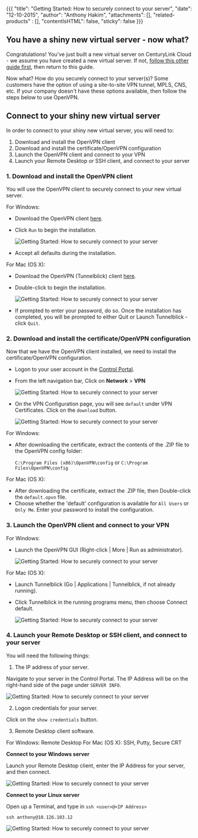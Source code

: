 {{{
  "title": "Getting Started: How to securely connect to your server",
  "date": "12-10-2015",
  "author": "Anthony Hakim",
  "attachments": [],
  "related-products" : [],
  "contentIsHTML": false,
  "sticky": false
}}}

## You have a shiny new virtual server - now what?
Congratulations! You've just built a new virtual server on CenturyLink Cloud - we assume you have created a new virtual server.  If not, [follow this other guide first](../Servers/creating-a-new-enterprise-cloud-server.md), then return to this guide.

Now what?  How do you securely connect to your server(s)?  Some customers have the option of using a site-to-site VPN tunnel, MPLS, CNS, etc.  If your company doesn't have these options available, then follow the steps below to use OpenVPN.

## Connect to your shiny new virtual server
In order to connect to your shiny new virtual server, you will need to:

1. Download and install the OpenVPN client
2. Download and install the certificate/OpenVPN configuration
3. Launch the OpenVPN client and connect to your VPN
4. Launch your Remote Desktop or SSH client, and connect to your server

### 1. Download and install the OpenVPN client
You will use the OpenVPN client to securely connect to your new virtual server.

For Windows:
* Download the OpenVPN client [here](https://openvpn.net/index.php/open-source/downloads.html).
* Click `Run` to begin the installation.

  ![Getting Started: How to securely connect to your server](../images/getting-started-how-to-securely-connect-to-your-server1.png)


* Accept all defaults during the installation.

For Mac (OS X):
* Download the OpenVPN (Tunnelblick) client [here](https://tunnelblick.net/).
* Double-click to begin the installation.

  ![Getting Started: How to securely connect to your server](../images/getting-started-how-to-securely-connect-to-your-server2.png)

* If prompted to enter your password, do so. Once the installation has completed, you will be prompted to either Quit or Launch Tunnelblick - click `Quit`.

### 2. Download and install the certificate/OpenVPN configuration

Now that we have the OpenVPN client installed, we need to install the certificate/OpenVPN configuration.

* Logon to your user account in the [Control Portal](https://control.ctl.io).
* From the left navigation bar, Click on **Network** > **VPN**

  ![Getting Started: How to securely connect to your server](../images/getting-started-how-to-securely-connect-to-your-server-new.png)

* On the VPN Configuration page, you will see `default` under VPN Certificates.  Click on the `download` button.

  ![Getting Started: How to securely connect to your server](../images/getting-started-how-to-securely-connect-to-your-server4.png)

For Windows:
* After downloading the certificate, extract the contents of the .ZIP file to the OpenVPN config folder:

  `C:\Program Files (x86)\OpenVPN\config` or `C:\Program Files\OpenVPN\config`

For Mac (OS X):

* After downloading the certificate, extract the .ZIP file, then Double-click the `default.opvn` file.
* Choose whether the 'default' configuration is available for `All Users` or `Only Me`.  Enter your password to install the configuration.

### 3. Launch the OpenVPN client and connect to your VPN
For Windows:
* Launch the OpenVPN GUI (Right-click | More | Run as administrator).

  ![Getting Started: How to securely connect to your server](../images/getting-started-how-to-securely-connect-to-your-server5.png)

For Mac (OS X):
* Launch Tunnelblick (Go | Applications | Tunnelblick, if not already running).
* Click Tunnelblick in the running programs menu, then choose Connect default.

  ![Getting Started: How to securely connect to your server](../images/getting-started-how-to-securely-connect-to-your-server6.png)

### 4. Launch your Remote Desktop or SSH client, and connect to your server
You will need the following things:

1. The IP address of your server.

  Navigate to your server in the Control Portal. The IP Address will be on the right-hand side of the page under `SERVER INFO`.

  ![Getting Started: How to securely connect to your server](../images/getting-started-how-to-securely-connect-to-your-server7.png)

2. Logon credentials for your server.

  Click on the `show credentials` button.

3. Remote Desktop client software.

  For Windows: Remote Desktop
  For Mac (OS X): SSH, Putty, Secure CRT

__Connect to your Windows server__

Launch your Remote Desktop client, enter the IP Address for your server, and then connect.

  ![Getting Started: How to securely connect to your server](../images/getting-started-how-to-securely-connect-to-your-server8.png)

__Connect to your Linux server__

Open up a Terminal, and type in `ssh <user>@<IP Address>`

  `ssh anthony@10.126.103.12`


  ![Getting Started: How to securely connect to your server](../images/getting-started-how-to-securely-connect-to-your-server9.png)
